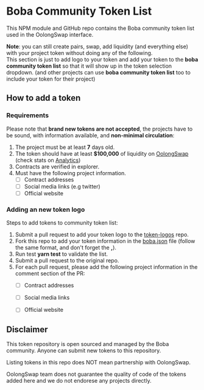 # Boba Community Token List

This NPM module and GitHub repo contains the Boba community token list used in the OolongSwap interface.  

__Note__: you can still create pairs, swap, add liquidity (and everything else) with your project token without doing any of the following.  
This section is just to add logo to your token and add your token to the __boba community token list__ so that it will show up in the token selection dropdown. (and other projects can use __boba community token list__ too to include your token for their project)

## How to add a token
### Requirements
Please note that __brand new tokens are not accepted__,
the projects have to be sound, with information available, and __non-minimal circulation__:

1. The project must be at least __7__ days old.
2. The token should have at least __$100,000__ of liquidity on [OolongSwap](https://oolongswap.com/) (check stats on [Analytics](https://info.oolongswap.com/#/tokens))
3. Contracts are verified in explorer.
4. Must have the following project information.
   - [ ] Contract addresses 
   - [ ] Social media links (e.g twitter)
   - [ ] Official website

### Adding an new token logo
Steps to add tokens to community token list:
1. Submit a pull request to add your token logo to the [token-logos](https://github.com/OolongSwap/token-logos) repo. 
2. Fork this repo to add your token information in the [boba.json](https://github.com/OolongSwap/boba-community-token-list/blob/main/src/tokens/boba.json) file (follow the same format, and don't forget the __,__).
3. Run test __yarn test__ to validate the list.
4. Submit a pull request to the original repo.
5. For each pull request, please add the following project information in the comment section of the PR: 
   - [ ] Contract addresses
   - [ ] Social media links
   - [ ] Official website


## Disclaimer

This token repository is open sourced and managed by the Boba community. Anyone can submit new tokens to this repository.  

Listing tokens in this repo does NOT mean partnership with OolongSwap.

OolongSwap team does not guarantee the quality of code of the tokens added here and we do not endorese any projects directly.  
